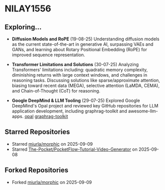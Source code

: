 # NILAY1556

## Exploring...
- **Diffusion Models and RoPE** (19-08-25)
  Understanding diffusion models as the current state-of-the-art in generative AI, surpassing VAEs and GANs, and learning about Rotary Positional Embedding (RoPE) for improved sequence representation.

- **Transformer Limitations and Solutions** (30-07-25)
  Analyzing Transformers' limitations including: quadratic memory complexity, diminishing returns with large context windows, and challenges in reasoning tasks. Discussing solutions like sparse/approximate attention, biasing toward recent data (MEGA), selective attention (LaMDA, CEMA), and Chain-of-Thought (CoT) for reasoning.

- **Google DeepMind & LLM Tooling** (29-07-25)
  Explored Google DeepMind's Opal project and reviewed key GitHub repositories for LLM application development, including graphrag-toolkit and awesome-llm-apps.
  [opal](https://opal.withgoogle.com/)
  [graphrag-toolkit](https://github.com/awslabs/graphrag-toolkit)

## Starred Repositories
- Starred [miurla/morphic](https://github.com/miurla/morphic) on 2025-09-09
- Starred [The-Pocket/PocketFlow-Tutorial-Video-Generator](https://github.com/The-Pocket/PocketFlow-Tutorial-Video-Generator) on 2025-09-08

## Forked Repositories
- Forked [miurla/morphic](https://github.com/NILAY1556/morphic) on 2025-09-09


